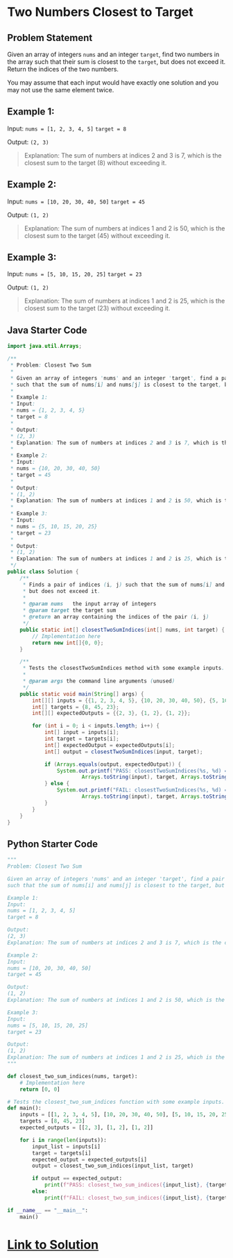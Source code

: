 # Two Numbers Closest to Target

## Problem Statement

Given an array of integers `nums` and an integer `target`, find two numbers in the array such that their sum is closest to the `target`, but does not exceed it. Return the indices of the two numbers.

You may assume that each input would have exactly one solution and you may not use the same element twice.


## Example 1:

Input:
`nums = [1, 2, 3, 4, 5]`
`target = 8`

Output:
`(2, 3)`
> Explanation: The sum of numbers at indices 2 and 3 is 7, which is the closest sum to the target (8) without exceeding it.

## Example 2:

Input:
`nums = [10, 20, 30, 40, 50]`
`target = 45`

Output:
`(1, 2)`
> Explanation: The sum of numbers at indices 1 and 2 is 50, which is the closest sum to the target (45) without exceeding it.

## Example 3:

Input:
`nums = [5, 10, 15, 20, 25]`
`target = 23`

Output:
`(1, 2)`
> Explanation: The sum of numbers at indices 1 and 2 is 25, which is the closest sum to the target (23) without exceeding it.



## Java Starter Code

```java
import java.util.Arrays;

/**
 * Problem: Closest Two Sum
 *
 * Given an array of integers 'nums' and an integer 'target', find a pair of indices (i, j)
 * such that the sum of nums[i] and nums[j] is closest to the target, but does not exceed it.
 *
 * Example 1:
 * Input:
 * nums = {1, 2, 3, 4, 5}
 * target = 8
 *
 * Output:
 * (2, 3)
 * Explanation: The sum of numbers at indices 2 and 3 is 7, which is the closest sum to the target (8) without exceeding it.
 *
 * Example 2:
 * Input:
 * nums = {10, 20, 30, 40, 50}
 * target = 45
 *
 * Output:
 * (1, 2)
 * Explanation: The sum of numbers at indices 1 and 2 is 50, which is the closest sum to the target (45) without exceeding it.
 *
 * Example 3:
 * Input:
 * nums = {5, 10, 15, 20, 25}
 * target = 23
 *
 * Output:
 * (1, 2)
 * Explanation: The sum of numbers at indices 1 and 2 is 25, which is the closest sum to the target (23) without exceeding it.
 */
public class Solution {
    /**
     * Finds a pair of indices (i, j) such that the sum of nums[i] and nums[j] is closest to the target,
     * but does not exceed it.
     *
     * @param nums   the input array of integers
     * @param target the target sum
     * @return an array containing the indices of the pair (i, j)
     */
    public static int[] closestTwoSumIndices(int[] nums, int target) {
        // Implementation here
        return new int[]{0, 0};
    }

    /**
     * Tests the closestTwoSumIndices method with some example inputs.
     *
     * @param args the command line arguments (unused)
     */
    public static void main(String[] args) {
        int[][] inputs = {{1, 2, 3, 4, 5}, {10, 20, 30, 40, 50}, {5, 10, 15, 20, 25}};
        int[] targets = {8, 45, 23};
        int[][] expectedOutputs = {{2, 3}, {1, 2}, {1, 2}};

        for (int i = 0; i < inputs.length; i++) {
            int[] input = inputs[i];
            int target = targets[i];
            int[] expectedOutput = expectedOutputs[i];
            int[] output = closestTwoSumIndices(input, target);

            if (Arrays.equals(output, expectedOutput)) {
                System.out.printf("PASS: closestTwoSumIndices(%s, %d) = %s\n",
                        Arrays.toString(input), target, Arrays.toString(output));
            } else {
                System.out.printf("FAIL: closestTwoSumIndices(%s, %d) = %s (expected %s)\n",
                        Arrays.toString(input), target, Arrays.toString(output), Arrays.toString(expectedOutput));
            }
        }
    }
}

```

## Python Starter Code

```python
"""
Problem: Closest Two Sum

Given an array of integers 'nums' and an integer 'target', find a pair of indices (i, j)
such that the sum of nums[i] and nums[j] is closest to the target, but does not exceed it.

Example 1:
Input:
nums = [1, 2, 3, 4, 5]
target = 8

Output:
(2, 3)
Explanation: The sum of numbers at indices 2 and 3 is 7, which is the closest sum to the target (8) without exceeding it.

Example 2:
Input:
nums = [10, 20, 30, 40, 50]
target = 45

Output:
(1, 2)
Explanation: The sum of numbers at indices 1 and 2 is 50, which is the closest sum to the target (45) without exceeding it.

Example 3:
Input:
nums = [5, 10, 15, 20, 25]
target = 23

Output:
(1, 2)
Explanation: The sum of numbers at indices 1 and 2 is 25, which is the closest sum to the target (23) without exceeding it.
"""

def closest_two_sum_indices(nums, target):
    # Implementation here
    return [0, 0]

# Tests the closest_two_sum_indices function with some example inputs.
def main():
    inputs = [[1, 2, 3, 4, 5], [10, 20, 30, 40, 50], [5, 10, 15, 20, 25]]
    targets = [8, 45, 23]
    expected_outputs = [[2, 3], [1, 2], [1, 2]]

    for i in range(len(inputs)):
        input_list = inputs[i]
        target = targets[i]
        expected_output = expected_outputs[i]
        output = closest_two_sum_indices(input_list, target)

        if output == expected_output:
            print(f"PASS: closest_two_sum_indices({input_list}, {target}) = {output}")
        else:
            print(f"FAIL: closest_two_sum_indices({input_list}, {target}) = {output} (expected {expected_output})")

if __name__ == "__main__":
    main()

```


# [Link to Solution](Solution.md)


